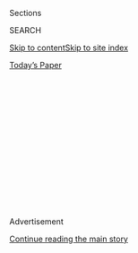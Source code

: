 <div id="app">

<div>

<div>

<div>

<div class="NYTAppHideMasthead css-1q2w90k e1suatyy0">

<div class="section css-ui9rw0 e1suatyy2">

<div class="css-eph4ug er09x8g0">

<div class="css-6n7j50">

</div>

<span class="css-1dv1kvn">Sections</span>

<div class="css-10488qs">

<span class="css-1dv1kvn">SEARCH</span>

</div>

[Skip to content](#site-content)[Skip to site index](#site-index)

</div>

<div class="css-10698na e1huz5gh0">

</div>

</div>

<div id="masthead-bar-one" class="section hasLinks css-15hmgas e1csuq9d3">

<div class="css-uqyvli e1csuq9d0">

</div>

<div class="css-1uqjmks e1csuq9d1">

</div>

<div class="css-9e9ivx">

[](https://myaccount.nytimes.com/auth/login?response_type=cookie&client_id=vi)

</div>

<div class="css-1bvtpon e1csuq9d2">

[Today’s Paper](https://www.nytimes.com/section/todayspaper)

</div>

</div>

</div>

</div>

<div data-aria-hidden="false">

<div id="site-content" role="main">

<div>

<div class="css-1aor85t" style="opacity:0.000000001;z-index:-1;visibility:hidden">

<div class="css-1hqnpie">

<div class="css-epjblv">

<span class="css-17xtcya">[Opinion](/section/opinion)</span><span class="css-x15j1o">|</span><span class="css-fwqvlz">A
Pale Smoke</span>

</div>

<div class="css-k008qs">

<div class="css-1iwv8en">

<span class="css-18z7m18"></span>

<div>

</div>

</div>

<span class="css-1n6z4y">https://nyti.ms/2uyBC14</span>

<div class="css-1705lsu">

<div class="css-4xjgmj">

<div class="css-4skfbu" role="toolbar" data-aria-label="Social Media Share buttons, Save button, and Comments Panel with current comment count" data-testid="share-tools">

  - 
  - 
  - 
  - 
    
    <div class="css-6n7j50">
    
    </div>

  - 
  - 

</div>

</div>

</div>

</div>

</div>

</div>

<div id="NYT_TOP_BANNER_REGION" class="css-13pd83m">

</div>

<div id="top-wrapper" class="css-1sy8kpn">

<div id="top-slug" class="css-l9onyx">

Advertisement

</div>

[Continue reading the main story](#after-top)

<div class="ad top-wrapper" style="text-align:center;height:100%;display:block;min-height:250px">

<div id="top" class="place-ad" data-position="top" data-size-key="top">

</div>

</div>

<div id="after-top">

</div>

</div>

<div id="sponsor-wrapper" class="css-1hyfx7x">

<div id="sponsor-slug" class="css-19vbshk">

Supported by

</div>

[Continue reading the main story](#after-sponsor)

<div id="sponsor" class="ad sponsor-wrapper" style="text-align:center;height:100%;display:block">

</div>

<div id="after-sponsor">

</div>

</div>

<div class="css-v5btjw etb61u70">

<div class="css-v05ibm etb61u71">

[Opinion](/section/opinion)

</div>

</div>

[Vietnam '67](/column/vietnam-67 "Vietnam '67")

<div class="css-1vkm6nb ehdk2mb0">

# A Pale Smoke

</div>

<div class="css-xt80pu e12qa4dv0">

<div class="css-18e8msd">

<div class="css-vp77d3 epjyd6m0">

<div class="css-1baulvz">

By <span class="css-1baulvz last-byline" itemprop="name">David
Gerstel</span>

</div>

</div>

  - March 30, 2018

  - 
    
    <div class="css-4xjgmj">
    
    <div class="css-d8bdto" role="toolbar" data-aria-label="Social Media Share buttons, Save button, and Comments Panel with current comment count" data-testid="share-tools">
    
      - 
      - 
      - 
      - 
        
        <div class="css-6n7j50">
        
        </div>
    
      - 
      - 
    
    </div>
    
    </div>

</div>

</div>

<div class="css-79elbk" data-testid="photoviewer-wrapper">

<div class="css-z3e15g" data-testid="photoviewer-wrapper-hidden">

</div>

<div class="css-1a48zt4 ehw59r15" data-testid="photoviewer-children">

![<span class="css-16f3y1r e13ogyst0" data-aria-hidden="true">A Vietnam
veteran in
Washington.</span><span class="css-cnj6d5 e1z0qqy90" itemprop="copyrightHolder"><span class="css-1ly73wi e1tej78p0">Credit...</span><span><span>Viviane
Moos/Corbis, via Getty
Images</span></span></span>](https://static01.nyt.com/images/2018/03/31/opinion/31Vietnam-Gerstel/31Vietnam-Gerstel-articleLarge.jpg?quality=75&auto=webp&disable=upscale)

</div>

</div>

<div class="section meteredContent css-1r7ky0e" name="articleBody" itemprop="articleBody">

<div class="css-1fanzo5 StoryBodyCompanionColumn">

<div class="css-53u6y8">

*This is the final article in the Vietnam ’67 series. To read previous
articles,* [*click here*](https://www.nytimes.com/column/vietnam-67)*.*

A month ago, I decided to go to my house in Vermont from my home in
Canada. The house is near Island Pond, about 25 miles below the Quebec
border, in the area called the Northeast Kingdom. The region used to be
largely agrarian, scarcely populated, farms with cattle, smallish in
acreage, poor in cash. A land of subsistence farming, a practice left
over from an earlier century.

There are men I know there, damaged men who raise chickens for eggs and
sell them in the town. I regard it as northern Appalachia, land covered
with forest that once was open land back when the king needed ship’s
masts and timber and sheep were important. In the beginning there were a
few families, fewer than 20 in the 1830s. It stayed like that until a
few years ago. Now it is second homes, snowmobiling, four-wheelers and
soft ice cream.

After crossing through immigration and customs I normally stop to pick
up groceries at the Derby Village Store, an old-fashioned market with
linoleum-covered wood floors, narrow aisles and seemingly pre-school-age
cashiers. The choice is reasonable and the prices good. If you don’t
care for Walmart, Shop ‘n Save or Shaw’s, you go to the Derby Village
Store.

It’s a human-size place, where the carts bump into one another and you
have to maneuver around corners with apologies. It does not sell lattes
or 12 kinds of salami. It offers an assortment of inexpensive wine and
beer. It’s a Kellogg’s and Campbell’s store, with a resident butcher and
a polite staff.

</div>

</div>

<div class="css-1fanzo5 StoryBodyCompanionColumn">

<div class="css-53u6y8">

I had picked up cheese, eggs, vegetables, chicken tenders and ice cream.
I stopped by the deli counter for sliced meat when I noticed an older
man, some would say very old, with a cap on his head above a checked
wool jacket too light for the season. His pants were out of fashion,
baggy, rolled up and stained with oil, cinched at the waist with a belt
that was too long and hung down one leg.

He was slender and one shoulder was bent down, his face narrow, with
stubble that showed the years and the tears of time. His hands were
clawed with arthritis and spotted, misshapen nails with dirt under them
that could not be scrubbed away. He was a man you would not notice, or
if you did, not wish to touch as he shuffled behind the cart. He wore a
cap that read in proud gold stitching, “Vietnam Veteran U.S.N.”

It should be said that seeing Vietnam veterans is not unusual in Vermont
or any other state, but the generation is declining in number and
strength. [About 400 die a
day](https://www.nytimes.com/2013/03/26/science/how-many-vietnam-veterans-are-still-alive.html)
of the 2.7 million who served. It was a long time ago, and newer
conflicts have taken the stage and headlines. Heroes and graves.

The veterans of Vietnam are opaque coming to transparent, like onion
paper held to light. Soon they will be crippled relics in homes and
memories, photos on a dusty mantel or side table with a yellowed doily.
You have passed them unseen a hundred times. You never knew their
stories, because they are mostly private and you did not want to ask or
know. Beyond the cap or the coat with the same words, they do not share.
They wear these things for themselves and to say, I am here, and I was
there.

</div>

</div>

<div class="css-1fanzo5 StoryBodyCompanionColumn">

<div class="css-53u6y8">

We stood by the counter waiting for our slices of pastrami and teriyaki
chicken. The old man carried in his cart milk, ground coffee, a few cans
of stew and soups. I could see that most of the food was ready to eat,
or add water and stir. He likely lived by himself, wife dead or gone.

During the pause of commerce I asked him where he had served. He
responded by telling me simply that he had been in Danang on
helicopters, and on a warship off the coast. It was vague and
intentional. When he said he had piloted a chopper, I thought most
likely a Huey with that iconic whooping sound of the blades biting the
air and announcing its flight path, a sound that you know for life and
run for the tree line when you hear. He might have flown something
larger, a workhorse Chinook, used to carry anything that would fit or be
hung, from troops to supplies, small artillery. It went where it was
needed; you did what was required.

Between the cutting of the meats and the wrapping of the cheese, each of
us looked at the other. Maybe I had fewer scars in the open. Maybe I had
more hair, a down winter coat and better boots, gloves, a wool scarf. It
looked as if he had had a hard time after the war. The Kingdom offered a
hard life, but easier than what he had done. His boots had uneven soles.
His gait was off. He had probably been wounded.

I did not want to ask. Fate had treated me more kindly. But as we used
to say, no one gets out of here alive. It could have been my
imagination, but our eyes reflected back into ourselves. We were
doubled. He did not smile.

He asked if I had been there. He asked because I had spoken first. He
could not tell if I was a flatlander, from out of state, just curious or
a fool. He wanted to know if he had to explain that place and the cap.
His eyes saw the answer before I spoke. He asked if I knew Danang, Nha
Trang, Dong Ha, the Highlands and the Delta. How many words did I use to
reply? I said two or three, meaning years or tours. How many words do
you need for the rainy season, fighting, the heat, humidity and the
smell, fear?

I said yes, remembering the firefights over the hills and low mountains
at dusk, surrounding the bay at Danang, the jets coming in and dropping
bombs and tumbling napalm. Heard the artillery, a different sound and
cadence for every caliber. Beautiful parts in a violent orchestra, with
strings, wind instruments and drums.

I watched the earth explode and burn, green to black and dead. A
Broadway show sitting on a folding aluminum chair for the afternoon
matinee performance with a beer. He chuckled with his eyes, told me
about rocket-propelled grenade attacks on the airport, running for
cover, strafing runs on the riverbeds and trails, dancing to the music,
killing men in the open. He told me about friends on the wall, the
memorial we thought was going to be singular, unique, though we learned
that was a lie.

</div>

</div>

<div class="css-1fanzo5 StoryBodyCompanionColumn">

<div class="css-53u6y8">

I told him about flying supplies into fire bases, coming in hot,
breaking hard, slowing and throwing off ammunition and water, grabbing
the wounded, engines whining to full power and the aircraft shuddering,
lifting off short and hoping that the enemy we hardly knew did not have
the range or luck. Dust choking, blinding. Laughing as we gained
altitude, at the odds beaten, and hoping to go back for another run.
Until next time. Every time we did this, the bets went back to even, the
clock unwound.

Our purchases were put on the glass counter top. He took his, tipped his
head and cap and headed off, nothing else. I glanced as he turned, said,
“So long,” watched him walk to the cash register, pay with bills, and
out of the store, leaving his cart at the door. He limped and did not
look back. If he had said other than an acknowledgment with his nod, it
would have been more than he wanted to say and more than I needed to
hear.

What was it, two, three minutes of history? Meeting, touching and
knowing that there had been a past and that the present was tinged with
the gone before. Walking on. Shared survival and the pleasure of release
with the conjugation of years. Nothing to be spoken or shared with
clerks, cashiers or office workers. A diminishing private world with
signals and symbols.

Two men, strangers, known from and for a thousand years in kind, history
buried, burned into the circuits of the brain and whatever passes for
the soul. Pushed far back and down, down deep as it is possible to go.
For a second, I thought I saw a young man, looking out the door of an
aircraft at the jungle and rising flashes of light, soaring, swooping
and rocking, smiling, wind in his hair, wind so strong that it made the
eyes water and distorted his cheeks.

What he saw was something else. Maybe nothing.

We had validated ourselves at the meat counter in a small rural town
under a winter sky. For a day I thought about the man that I would never
meet again, except in myself. A man said that in our youths our hearts
were touched by fire, and fire is cleansing. I am not sure. Fire leaves
ash and scar. And a pale smoke that rises into the heavens and is gone.

</div>

</div>

</div>

<div>

</div>

<div>

</div>

<div>

</div>

<div>

<div id="bottom-wrapper" class="css-1ede5it">

<div id="bottom-slug" class="css-l9onyx">

Advertisement

</div>

[Continue reading the main story](#after-bottom)

<div id="bottom" class="ad bottom-wrapper" style="text-align:center;height:100%;display:block;min-height:90px">

</div>

<div id="after-bottom">

</div>

</div>

</div>

</div>

</div>

## Site Index

<div>

</div>

## Site Information Navigation

  - [© <span>2020</span> <span>The New York Times
    Company</span>](https://help.nytimes.com/hc/en-us/articles/115014792127-Copyright-notice)

<!-- end list -->

  - [NYTCo](https://www.nytco.com/)
  - [Contact
    Us](https://help.nytimes.com/hc/en-us/articles/115015385887-Contact-Us)
  - [Work with us](https://www.nytco.com/careers/)
  - [Advertise](https://nytmediakit.com/)
  - [T Brand Studio](http://www.tbrandstudio.com/)
  - [Your Ad
    Choices](https://www.nytimes.com/privacy/cookie-policy#how-do-i-manage-trackers)
  - [Privacy](https://www.nytimes.com/privacy)
  - [Terms of
    Service](https://help.nytimes.com/hc/en-us/articles/115014893428-Terms-of-service)
  - [Terms of
    Sale](https://help.nytimes.com/hc/en-us/articles/115014893968-Terms-of-sale)
  - [Site Map](https://spiderbites.nytimes.com)
  - [Help](https://help.nytimes.com/hc/en-us)
  - [Subscriptions](https://www.nytimes.com/subscription?campaignId=37WXW)

</div>

</div>

</div>

</div>
